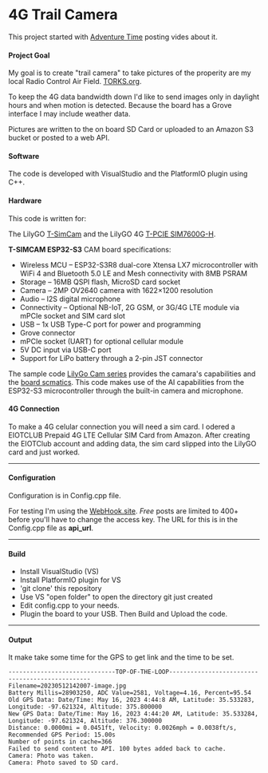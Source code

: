 
# 4G Trail Camera

This project started with [Adventure Time](https://www.youtube.com/@adventuretime5020) posting vides about it.

#### Project Goal
My goal is to create "trail camera" to take pictures of the properity are my local Radio Control Air Field. [TORKS.org](torks.org). 

To keep the 4G data bandwidth down I'd like to send images only in daylight hours and when motion is detected. Because the board has a Grove interface I may include weather data. 

Pictures are written to the on board SD Card or uploaded to an Amazon S3 bucket or posted to a web API.  

#### Software
The code is developed with VisualStudio and the PlatformIO plugin using C++. 

#### Hardware
This code is written for:

The LilyGO [T-SimCam](https://www.lilygo.cc/products/t-simcam) and the LilyGO 4G [T-PCIE SIM7600G-H](https://www.lilygo.cc/products/a-t-pcie).

**T-SIMCAM ESP32-S3** CAM board specifications:

- Wireless MCU – ESP32-S3R8 dual-core Xtensa LX7 microcontroller with WiFi 4 and Bluetooth 5.0 LE and Mesh connectivity with 8MB PSRAM
- Storage – 16MB QSPI flash, MicroSD card socket
- Camera – 2MP OV2640 camera with 1622×1200 resolution
- Audio – I2S digital microphone
- Connectivity – Optional NB-IoT, 2G GSM, or 3G/4G LTE module via mPCIe socket and SIM card slot
- USB – 1x USB Type-C port for power and programming
- Grove connector
- mPCIe socket (UART) for optional cellular module
- 5V DC input via USB-C port
- Support for LiPo battery through a 2-pin JST connector

The sample code [LilyGo Cam series](https://github.com/Xinyuan-LilyGO/LilyGo-Camera-Series) provides the camara's capabilities and the [board scmatics](https://github.com/Xinyuan-LilyGO/LilyGo-Camera-Series/blob/master/schematic/T_SIMCAM-V1.0_Schematic.pdf). This code makes use of the AI capabilities from the ESP32-S3 microcontroller through the built-in camera and microphone.

#### 4G Connection
To make a 4G celular connection you will need a sim card. I odered a EIOTCLUB Prepaid 4G LTE Cellular SIM Card from Amazon. After creating the EIOTClub account and adding data, the sim card slipped into the LilyGO card and just worked.

----
#### Configuration

Configuration is in Config.cpp file.

For testing I'm using the [WebHook.site](https://webhook.site).  *Free* posts are limited to 400+ before you'll have to change the access key.  The URL for this is in the Config.cpp file as **api_url**. 

----

#### Build

* Install VisualStudio (VS)
* Install PlatformIO plugin for VS
* 'git clone' this repository
* Use VS "open folder" to open the directory git just created
* Edit config.cpp to your needs.
* Plugin the board to your USB. Then Build and Upload the code.

----
#### Output
It make take some time for the GPS to get link and the time to be set.

    ------------------------------TOP-OF-THE-LOOP------------------------------------------------
    Filename=20230512142007-image.jpg
    Battery Millis=28903250, ADC Value=2581, Voltage=4.16, Percent=95.54
    Old GPS Data: Date/Time: May 16, 2023 4:44:8 AM, Latitude: 35.533283, Longitude: -97.621324, Altitude: 375.800000
    New GPS Data: Date/Time: May 16, 2023 4:44:20 AM, Latitude: 35.533284, Longitude: -97.621324, Altitude: 376.300000
    Distance: 0.0000mi = 0.0451ft, Velocity: 0.0026mph = 0.0038ft/s, Recommended GPS Period: 15.00s
    Number of points in cache=366
    Failed to send content to API. 100 bytes added back to cache.
    Camera: Photo was taken.
    Camera: Photo saved to SD card.

